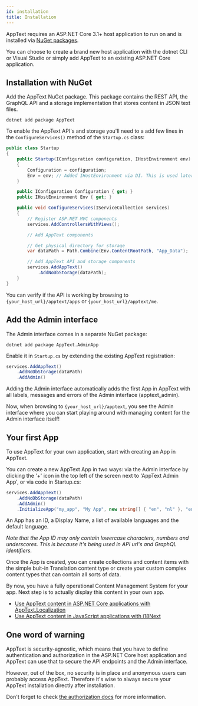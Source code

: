 ```yaml
---
id: installation
title: Installation
---
```


AppText requires an ASP.NET Core 3.1+ host application to run on and is installed via [NuGet packages](https://www.nuget.org/packages?q=apptext).

You can choose to create a brand new host application with the dotnet CLI or Visual Studio or simply add AppText to an existing ASP.NET Core application.

## Installation with NuGet

Add the AppText NuGet package. This package contains the REST API, the GraphQL API and a storage implementation that stores content in JSON text files.

```
dotnet add package AppText
```

To enable the AppText API's and storage you'll need to a add few lines in the `ConfigureServices()` method of the `Startup.cs` class:

```csharp
public class Startup
{
    public Startup(IConfiguration configuration, IHostEnvironment env)
    {
        Configuration = configuration;
        Env = env; // Added IHostEnvironment via DI. This is used later to obtain the physical directory for storage.
    }

    public IConfiguration Configuration { get; }
    public IHostEnvironment Env { get; }

    public void ConfigureServices(IServiceCollection services)
    {
        // Register ASP.NET MVC components
        services.AddControllersWithViews();

        // Add AppText components

        // Get physical directory for storage
        var dataPath = Path.Combine(Env.ContentRootPath, "App_Data");

        // Add AppText API and storage components
        services.AddAppText()
            .AddNoDbStorage(dataPath);
    }
}
```

You can verify if the API is working by browsing to `{your_host_url}/apptext/apps` or `{your_host_url}/apptext/me`.

## Add the Admin interface

The Admin interface comes in a separate NuGet package:

```
dotnet add package AppText.AdminApp
```

Enable it in `Startup.cs` by extending the existing AppText registration:

```csharp
services.AddAppText()
    .AddNoDbStorage(dataPath)
    .AddAdmin()
```
Adding the Admin interface automatically adds the first App in AppText with all labels, messages and errors of the Admin interface (apptext_admin).

Now, when browsing to `{your_host_url}/apptext`, you see the Admin interface where you can start playing around with managing content for the Admin interface itself!

## Your first App

To use AppText for your own application, start with creating an App in AppText.

You can create a new AppText App in two ways: via the Admin interface by clicking the '+' icon in the top left of the screen next to 'AppText Admin App', or via code in Startup.cs:

```csharp
services.AddAppText()
    .AddNoDbStorage(dataPath)
    .AddAdmin()
    .InitializeApp("my_app", "My App", new string[] { "en", "nl" }, "en")
```

An App has an ID, a Display Name, a list of available languages and the default language.

*Note that the App ID may only contain lowercase characters, numbers and underscores. This is because it's being used in API url's and GraphQL identifiers.*

Once the App is created, you can create collections and content items with the simple buit-in Translation content type or create your custom complex content types that can contain all sorts of data.

By now, you have a fully operational Content Management System for your app. Next step is to actually display this content in your own app.

- [Use AppText content in ASP.NET Core applications with AppText.Localization](gettingstarted-aspnetcore)
- [Use AppText content in JavaScript applications with i18Next](gettingstarted-js)

## One word of warning

AppText is security-agnostic, which means that you have to define authentication and authorization in the ASP.NET Core host application and AppText can use that to secure the API endpoints and the Admin interface.

However, out of the box, no security is in place and anonymous users can probably access AppText. Therefore it's wise to always secure your AppText installation directly after installation.

Don't forget to check [the authorization docs](authorization) for more information.